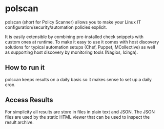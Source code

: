 # polscan

polscan (short for Policy Scanner) allows you to make your Linux IT configuration/security/automation policies explicit.

It is easily extensible by combining pre-installed check snippets with custom ones at runtime. To make it easy to use it comes with host discovery solutions for typical automation setups (Chef, Puppet, MCollective) as well as supporting host discovery by monitoring tools (Nagios, Icinga).

How to run it
-------------

polscan keeps results on a daily basis so it makes sense to set up a daily cron.

Access Results
--------------

For simplicity all results are store in files in plain text and JSON. The JSON files are used by the static HTML viewer that can be used to inspect the result archive.
